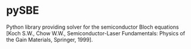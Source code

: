 # pySBE

Python library providing solver for the semiconductor Bloch equations [Koch S.W., Chow W.W., Semiconductor-Laser Fundamentals: Physics of the Gain Materials, Springer, 1999].
